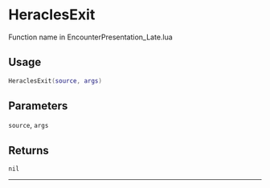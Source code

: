 # HeraclesExit
Function name in EncounterPresentation_Late.lua
## Usage
```lua
HeraclesExit(source, args)
```
## Parameters
`source`, `args`
## Returns
`nil`

---